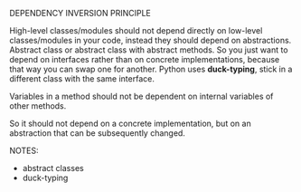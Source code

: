 DEPENDENCY INVERSION PRINCIPLE

High-level classes/modules should not depend directly on low-level classes/modules in your code, instead they should depend on abstractions.
Abstract class or abstract class with abstract methods. So you just want to depend on interfaces rather than on concrete implementations, because that way you can swap one for another.
Python uses **duck-typing**, stick in a different class with the same interface.

Variables in a method should not be dependent on internal variables of other methods.

So it should not depend on a concrete implementation, but on an abstraction that can be subsequently changed.



NOTES:
- abstract classes
- duck-typing

